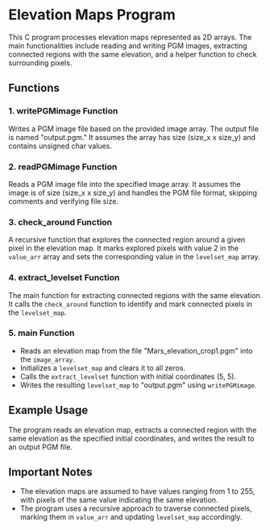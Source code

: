 # Elevation Maps Program

This C program processes elevation maps represented as 2D arrays. The main functionalities include reading and writing PGM images, extracting connected regions with the same elevation, and a helper function to check surrounding pixels.

## Functions

### 1. writePGMimage Function

Writes a PGM image file based on the provided image array. The output file is named "output.pgm." It assumes the array has size (size_x x size_y) and contains unsigned char values.

### 2. readPGMimage Function

Reads a PGM image file into the specified image array. It assumes the image is of size (size_x x size_y) and handles the PGM file format, skipping comments and verifying file size.

### 3. check_around Function

A recursive function that explores the connected region around a given pixel in the elevation map. It marks explored pixels with value 2 in the `value_arr` array and sets the corresponding value in the `levelset_map` array.

### 4. extract_levelset Function

The main function for extracting connected regions with the same elevation. It calls the `check_around` function to identify and mark connected pixels in the `levelset_map`.

### 5. main Function

- Reads an elevation map from the file "Mars_elevation_crop1.pgm" into the `image_array`.
- Initializes a `levelset_map` and clears it to all zeros.
- Calls the `extract_levelset` function with initial coordinates (5, 5).
- Writes the resulting `levelset_map` to "output.pgm" using `writePGMimage`.

## Example Usage

The program reads an elevation map, extracts a connected region with the same elevation as the specified initial coordinates, and writes the result to an output PGM file.

## Important Notes

- The elevation maps are assumed to have values ranging from 1 to 255, with pixels of the same value indicating the same elevation.
- The program uses a recursive approach to traverse connected pixels, marking them in `value_arr` and updating `levelset_map` accordingly.
